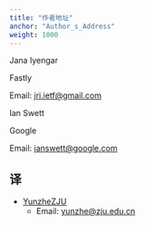 ```yaml
---
title: "作者地址"
anchor: "Author_s_Address"
weight: 1000
---
```


Jana Iyengar

Fastly

Email: jri.ietf@gmail.com

Ian Swett

Google

Email: ianswett@google.com

## 译

- [YunzheZJU](https://github.com/YunzheZJU)
  - Email: yunzhe@zju.edu.cn

